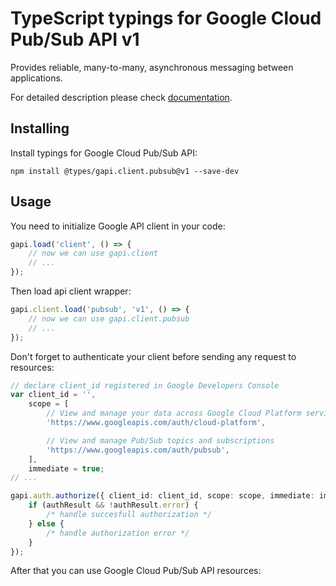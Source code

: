 # TypeScript typings for Google Cloud Pub/Sub API v1

Provides reliable, many-to-many, asynchronous messaging between applications.

For detailed description please check [documentation](https://cloud.google.com/pubsub/docs).

## Installing

Install typings for Google Cloud Pub/Sub API:

```
npm install @types/gapi.client.pubsub@v1 --save-dev
```

## Usage

You need to initialize Google API client in your code:

```typescript
gapi.load('client', () => {
    // now we can use gapi.client
    // ...
});
```

Then load api client wrapper:

```typescript
gapi.client.load('pubsub', 'v1', () => {
    // now we can use gapi.client.pubsub
    // ...
});
```

Don't forget to authenticate your client before sending any request to resources:

```typescript
// declare client_id registered in Google Developers Console
var client_id = '',
    scope = [
        // View and manage your data across Google Cloud Platform services
        'https://www.googleapis.com/auth/cloud-platform',

        // View and manage Pub/Sub topics and subscriptions
        'https://www.googleapis.com/auth/pubsub',
    ],
    immediate = true;
// ...

gapi.auth.authorize({ client_id: client_id, scope: scope, immediate: immediate }, (authResult) => {
    if (authResult && !authResult.error) {
        /* handle succesfull authorization */
    } else {
        /* handle authorization error */
    }
});
```

After that you can use Google Cloud Pub/Sub API resources:

```typescript
```
